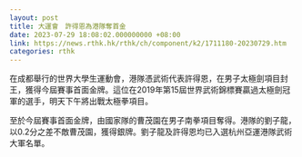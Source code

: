```yaml
---
layout: post
title: 大運會　許得恩為港隊奪首金
date: 2023-07-29 18:08:02.000000000 +08:00
link: https://news.rthk.hk/rthk/ch/component/k2/1711180-20230729.htm
categories: rthk
---
```


在成都舉行的世界大學生運動會，港隊憑武術代表許得恩，在男子太極劍項目封王，獲得今屆賽事首面金牌。這位在2019年第15屆世界武術錦標賽贏過太極劍冠軍的選手，明天下午將出戰太極拳項目。

至於今屆賽事首面金牌，由國家隊的曹茂園在男子南拳項目奪得。港隊的劉子龍，以0.2分之差不敵曹茂園，獲得銀牌。劉子龍及許得恩均已入選杭州亞運港隊武術大軍名單。
